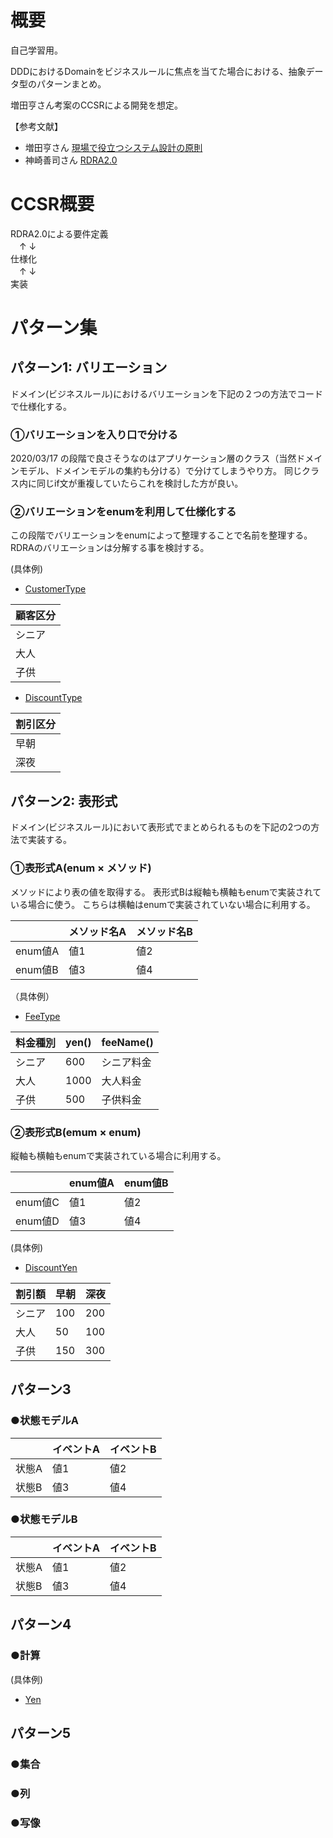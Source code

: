 # 概要
自己学習用。

DDDにおけるDomainをビジネスルールに焦点を当てた場合における、抽象データ型のパターンまとめ。

増田亨さん考案のCCSRによる開発を想定。

【参考文献】
- 増田亨さん [現場で役立つシステム設計の原則](https://www.amazon.co.jp/%E7%8F%BE%E5%A0%B4%E3%81%A7%E5%BD%B9%E7%AB%8B%E3%81%A4%E3%82%B7%E3%82%B9%E3%83%86%E3%83%A0%E8%A8%AD%E8%A8%88%E3%81%AE%E5%8E%9F%E5%89%87-%E3%80%9C%E5%A4%89%E6%9B%B4%E3%82%92%E6%A5%BD%E3%81%A7%E5%AE%89%E5%85%A8%E3%81%AB%E3%81%99%E3%82%8B%E3%82%AA%E3%83%96%E3%82%B8%E3%82%A7%E3%82%AF%E3%83%88%E6%8C%87%E5%90%91%E3%81%AE%E5%AE%9F%E8%B7%B5%E6%8A%80%E6%B3%95-%E5%A2%97%E7%94%B0-%E4%BA%A8-ebook/dp/B073GSDBGT)
- 神崎善司さん [RDRA2.0](https://www.amazon.co.jp/RDRA2-0-%E3%83%8F%E3%83%B3%E3%83%89%E3%83%96%E3%83%83%E3%82%AF-%E8%BB%BD%E3%81%8F%E6%9F%94%E8%BB%9F%E3%81%A7%E7%B2%BE%E5%BA%A6%E3%81%AE%E9%AB%98%E3%81%84%E8%A6%81%E4%BB%B6%E5%AE%9A%E7%BE%A9%E3%81%AE%E3%83%A2%E3%83%87%E3%83%AA%E3%83%B3%E3%82%B0%E6%89%8B%E6%B3%95-%E7%A5%9E%E5%B4%8E%E5%96%84%E5%8F%B8-ebook/dp/B07STQZFBX)

# CCSR概要
RDRA2.0による要件定義<br>
　↑   ↓<br>
仕様化<br>
　↑   ↓<br>
実装

# パターン集

## パターン1: バリエーション

ドメイン(ビジネスルール)におけるバリエーションを下記の２つの方法でコードで仕様化する。

### ①バリエーションを入り口で分ける
2020/03/17 の段階で良さそうなのはアプリケーション層のクラス（当然ドメインモデル、ドメインモデルの集約も分ける）で分けてしまうやり方。
同じクラス内に同じif文が重複していたらこれを検討した方が良い。

### ②バリエーションをenumを利用して仕様化する
この段階でバリエーションをenumによって整理することで名前を整理する。
RDRAのバリエーションは分解する事を検討する。

(具体例)
- [CustomerType](https://github.com/sakuoden/business-rule-pattern/blob/master/src/main/kotlin/com/jackthenewest/businessrulepattern/domain/model/customer/CustomerType.kt)

|顧客区分|
|---|
|シニア|
|大人|
|子供|

- [DiscountType](https://github.com/sakuoden/business-rule-pattern/blob/master/src/main/kotlin/com/jackthenewest/businessrulepattern/domain/model/discount/DiscountType.kt)

|割引区分|
|---|
|早朝|
|深夜|

## パターン2: 表形式
ドメイン(ビジネスルール)において表形式でまとめられるものを下記の2つの方法で実装する。

### ①表形式A(enum × メソッド)
メソッドにより表の値を取得する。
表形式Bは縦軸も横軸もenumで実装されている場合に使う。
こちらは横軸はenumで実装されていない場合に利用する。

| |メソッド名A|メソッド名B|
|---|---|---|
|enum値A|値1|値2|
|enum値B|値3|値4|

（具体例）
- [FeeType](https://github.com/sakuoden/business-rule-pattern/blob/master/src/main/kotlin/com/jackthenewest/businessrulepattern/domain/model/fee/FeeType.kt)

|料金種別 |yen()|feeName()|
|---|---|---|
|シニア|600|シニア料金|
|大人|1000|大人料金|
|子供|500|子供料金|

### ②表形式B(emum × enum)
縦軸も横軸もenumで実装されている場合に利用する。

||enum値A|enum値B|
|---|---|---|
|enum値C|値1|値2|
|enum値D|値3|値4|

(具体例)
- [DiscountYen](https://github.com/sakuoden/business-rule-pattern/blob/master/src/main/kotlin/com/jackthenewest/businessrulepattern/domain/model/discount/DiscountYen.kt)

|割引額|早朝|深夜|
|---|---|---|
|シニア|100|200|
|大人|50|100|
|子供|150|300|

## パターン3
### ●状態モデルA

| |イベントA|イベントB|
|---|---|---|
|状態A|値1|値2|
|状態B|値3|値4|

### ●状態モデルB

| |イベントA|イベントB|
|---|---|---|
|状態A|値1|値2|
|状態B|値3|値4|

## パターン4
### ●計算
(具体例)
- [Yen](https://github.com/sakuoden/business-rule-pattern/blob/master/src/main/kotlin/com/jackthenewest/businessrulepattern/domain/type/yen/Yen.kt)

## パターン5
### ●集合
### ●列
### ●写像



